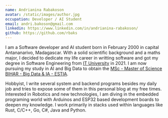 ```yaml
---
name: Andrianina Rabakoson
avatar: /static/images/author.jpg
occupation: Developer / AI Student
email: andri.bakoson@gmail.com
linkedin: https://www.linkedin.com/in/andrianina-rabakoson/
github: https://github.com/rbaks
---
```


I am a Software developer and AI student born in February 2000 in capital Antananarivo, Madagascar. With a solid scientific background and a maths major, I decided to dedicate my life career in writting software and got my degree in Software Engineering from [IT University](https://www.ituniversity-mg.com/) in 2021. I am now pursuing my study in AI and Big Data to obtain the [MSc - Master of Science BIHAR - Big Data & IA - ESTIA](https://www.estia.fr/formations/formations-longues-diplomantes/msc-bihar).

Hobbyist, I write several system and backend programs besides my daily job and tries to expose some of them in this personal blog at my free times. Interested in Robotics and new technologies, I am diving in the embedded programing world with Arduinos and ESP32 based development boards to deepen my knowledge. I work primarily in stacks used within languages like Rust, C/C++, Go, C#, Java and Python.
